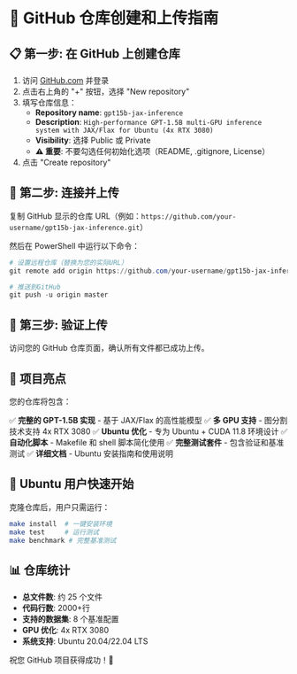 # 🚀 GitHub 仓库创建和上传指南

## 📋 第一步: 在 GitHub 上创建仓库

1. 访问 [GitHub.com](https://github.com) 并登录
2. 点击右上角的 "+" 按钮，选择 "New repository"
3. 填写仓库信息：
   - **Repository name**: `gpt15b-jax-inference`
   - **Description**: `High-performance GPT-1.5B multi-GPU inference system with JAX/Flax for Ubuntu (4x RTX 3080)`
   - **Visibility**: 选择 Public 或 Private
   - **⚠️ 重要**: 不要勾选任何初始化选项（README, .gitignore, License）
4. 点击 "Create repository"

## 🔗 第二步: 连接并上传

复制 GitHub 显示的仓库 URL（例如：`https://github.com/your-username/gpt15b-jax-inference.git`）

然后在 PowerShell 中运行以下命令：

```powershell
# 设置远程仓库（替换为您的实际URL）
git remote add origin https://github.com/your-username/gpt15b-jax-inference.git

# 推送到GitHub
git push -u origin master
```

## 🎯 第三步: 验证上传

访问您的 GitHub 仓库页面，确认所有文件都已成功上传。

## 📝 项目亮点

您的仓库将包含：

✅ **完整的 GPT-1.5B 实现** - 基于 JAX/Flax 的高性能模型
✅ **多 GPU 支持** - 图分割技术支持 4x RTX 3080
✅ **Ubuntu 优化** - 专为 Ubuntu + CUDA 11.8 环境设计
✅ **自动化脚本** - Makefile 和 shell 脚本简化使用
✅ **完整测试套件** - 包含验证和基准测试
✅ **详细文档** - Ubuntu 安装指南和使用说明

## 🔧 Ubuntu 用户快速开始

克隆仓库后，用户只需运行：

```bash
make install  # 一键安装环境
make test     # 运行测试
make benchmark # 完整基准测试
```

## 📊 仓库统计

- **总文件数**: 约 25 个文件
- **代码行数**: 2000+行
- **支持的数据集**: 8 个基准配置
- **GPU 优化**: 4x RTX 3080
- **系统支持**: Ubuntu 20.04/22.04 LTS

祝您 GitHub 项目获得成功！🎉
